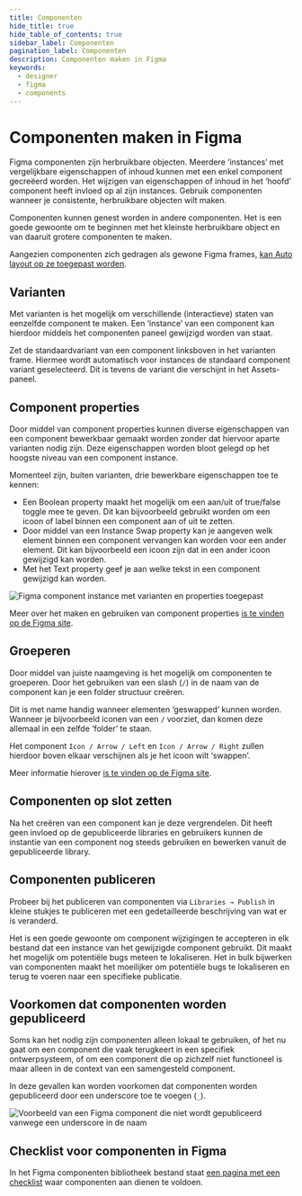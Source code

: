 ```yaml
---
title: Componenten
hide_title: true
hide_table_of_contents: true
sidebar_label: Componenten
pagination_label: Componenten
description: Componenten maken in Figma
keywords:
  - designer
  - figma
  - components
---
```


# Componenten maken in Figma

Figma componenten zijn herbruikbare objecten. Meerdere ‘instances’ met vergelijkbare eigenschappen of inhoud kunnen met een enkel component gecreëerd worden. Het wijzigen van eigenschappen of inhoud in het ‘hoofd’ component heeft invloed op al zijn instances. Gebruik componenten wanneer je consistente, herbruikbare objecten wilt maken.

Componenten kunnen genest worden in andere componenten. Het is een goede gewoonte om te beginnen met het kleinste herbruikbare object en van daaruit grotere componenten te maken.

Aangezien componenten zich gedragen als gewone Figma frames, [kan Auto layout op ze toegepast worden](08-figma-autolayout.md).

## Varianten

Met varianten is het mogelijk om verschillende (interactieve) staten van eenzelfde component te maken. Een ‘instance’ van een component kan hierdoor middels het componenten paneel gewijzigd worden van staat.

Zet de standaardvariant van een component linksboven in het varianten frame. Hiermee wordt automatisch voor instances de standaard component variant geselecteerd. Dit is tevens de variant die verschijnt in het Assets-paneel.

## Component properties

Door middel van component properties kunnen diverse eigenschappen van een component bewerkbaar gemaakt worden zonder dat hiervoor aparte varianten nodig zijn. Deze eigenschappen worden bloot gelegd op het hoogste niveau van een component instance.

Momenteel zijn, buiten varianten, drie bewerkbare eigenschappen toe te kennen:

- Een Boolean property maakt het mogelijk om een aan/uit of true/false toggle mee te geven. Dit kan bijvoorbeeld gebruikt worden om een icoon of label binnen een component aan of uit te zetten.
- Door middel van een Instance Swap property kan je aangeven welk element binnen een component vervangen kan worden voor een ander element. Dit kan bijvoorbeeld een icoon zijn dat in een ander icoon gewijzigd kan worden.
- Met het Text property geef je aan welke tekst in een component gewijzigd kan worden.

![Figma component instance met varianten en properties toegepast](https://user-images.githubusercontent.com/248921/174809547-561cb329-6747-411d-88ca-5f818e31d202.png)

Meer over het maken en gebruiken van component properties [is te vinden op de Figma site](https://help.figma.com/hc/en-us/articles/5579474826519-Create-and-use-component-properties).

## Groeperen

Door middel van juiste naamgeving is het mogelijk om componenten te groeperen. Door het gebruiken van een slash (`/`) in de naam van de component kan je een folder structuur creëren.

Dit is met name handig wanneer elementen ‘geswapped’ kunnen worden. Wanneer je bijvoorbeeld iconen van een `/` voorziet, dan komen deze allemaal in een zelfde ‘folder’ te staan.

Het component `Icon / Arrow / Left` en `Icon / Arrow / Right` zullen hierdoor boven elkaar verschijnen als je het icoon wilt ‘swappen’.

Meer informatie hierover [is te vinden op de Figma site](https://help.figma.com/hc/en-us/articles/360038663994-Name-and-organize-components).

## Componenten op slot zetten

Na het creëren van een component kan je deze vergrendelen. Dit heeft geen invloed op de gepubliceerde libraries en gebruikers kunnen de instantie van een component nog steeds gebruiken en bewerken vanuit de gepubliceerde library.

## Componenten publiceren

Probeer bij het publiceren van componenten via `Libraries → Publish` in kleine stukjes te publiceren met een gedetailleerde beschrijving van wat er is veranderd.

Het is een goede gewoonte om component wijzigingen te accepteren in elk bestand dat een instance van het gewijzigde component gebruikt. Dit maakt het mogelijk om potentiële bugs meteen te lokaliseren. Het in bulk bijwerken van componenten maakt het moeilijker om potentiële bugs te lokaliseren en terug te voeren naar een specifieke publicatie.

## Voorkomen dat componenten worden gepubliceerd

Soms kan het nodig zijn componenten alleen lokaal te gebruiken, of het nu gaat om een component die vaak terugkeert in een specifiek ontwerpsysteem, of om een component die op zichzelf niet functioneel is maar alleen in de context van een samengesteld component.

In deze gevallen kan worden voorkomen dat componenten worden gepubliceerd door een underscore toe te voegen (`_`).

![Voorbeeld van een Figma component die niet wordt gepubliceerd vanwege een underscore in de naam](https://user-images.githubusercontent.com/248921/145391406-353368de-c7b7-49e8-88fd-cd1a5018dd41.png)

## Checklist voor componenten in Figma

In het Figma componenten bibliotheek bestand staat [een pagina met een checklist](https://www.figma.com/file/gqQhMe3gj4YlC6JrZOWiCv/?node-id=2849%3A3859) waar componenten aan dienen te voldoen.
